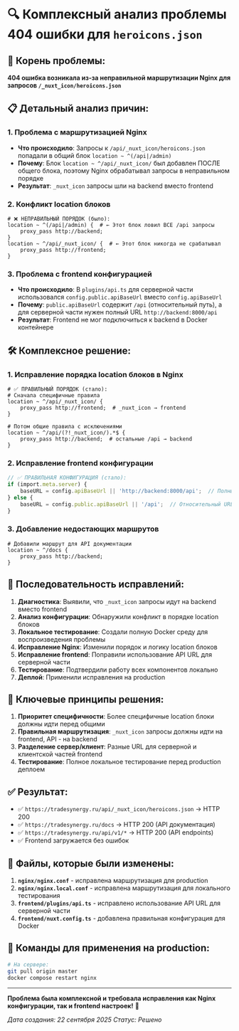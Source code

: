 # 🔍 **Комплексный анализ проблемы 404 ошибки для `heroicons.json`**

## 🚨 **Корень проблемы:**

**404 ошибка возникала из-за неправильной маршрутизации Nginx для запросов `/_nuxt_icon/heroicons.json`**

## 📋 **Детальный анализ причин:**

### 1. **Проблема с маршрутизацией Nginx**
- **Что происходило**: Запросы к `/api/_nuxt_icon/heroicons.json` попадали в общий блок `location ~ ^(/api|/admin)` 
- **Почему**: Блок `location ~ ^/api/_nuxt_icon/` был добавлен ПОСЛЕ общего блока, поэтому Nginx обрабатывал запросы в неправильном порядке
- **Результат**: `_nuxt_icon` запросы шли на backend вместо frontend

### 2. **Конфликт location блоков**
```nginx
# ❌ НЕПРАВИЛЬНЫЙ ПОРЯДОК (было):
location ~ ^(/api|/admin) {  # ← Этот блок ловил ВСЕ /api запросы
    proxy_pass http://backend;
}
location ~ ^/api/_nuxt_icon/ {  # ← Этот блок никогда не срабатывал
    proxy_pass http://frontend;
}
```

### 3. **Проблема с frontend конфигурацией**
- **Что происходило**: В `plugins/api.ts` для серверной части использовался `config.public.apiBaseUrl` вместо `config.apiBaseUrl`
- **Почему**: `public.apiBaseUrl` содержит `/api` (относительный путь), а для серверной части нужен полный URL `http://backend:8000/api`
- **Результат**: Frontend не мог подключиться к backend в Docker контейнере

## 🛠️ **Комплексное решение:**

### 1. **Исправление порядка location блоков в Nginx**
```nginx
# ✅ ПРАВИЛЬНЫЙ ПОРЯДОК (стало):
# Сначала специфичные правила
location ~ ^/api/_nuxt_icon/ {
    proxy_pass http://frontend;  # _nuxt_icon → frontend
}

# Потом общие правила с исключениями
location ~ ^/api/(?!_nuxt_icon/).*$ {
    proxy_pass http://backend;  # остальные /api → backend
}
```

### 2. **Исправление frontend конфигурации**
```typescript
// ✅ ПРАВИЛЬНАЯ КОНФИГУРАЦИЯ (стало):
if (import.meta.server) {
    baseURL = config.apiBaseUrl || 'http://backend:8000/api';  // Полный URL для сервера
} else {
    baseURL = config.public.apiBaseUrl || '/api';  // Относительный URL для клиента
}
```

### 3. **Добавление недостающих маршрутов**
```nginx
# Добавили маршрут для API документации
location ~ ^/docs {
    proxy_pass http://backend;
}
```

## 🔄 **Последовательность исправлений:**

1. **Диагностика**: Выявили, что `_nuxt_icon` запросы идут на backend вместо frontend
2. **Анализ конфигурации**: Обнаружили конфликт в порядке location блоков
3. **Локальное тестирование**: Создали полную Docker среду для воспроизведения проблемы
4. **Исправление Nginx**: Изменили порядок и логику location блоков
5. **Исправление frontend**: Поправили использование API URL для серверной части
6. **Тестирование**: Подтвердили работу всех компонентов локально
7. **Деплой**: Применили исправления на production

## 🎯 **Ключевые принципы решения:**

1. **Приоритет специфичности**: Более специфичные location блоки должны идти перед общими
2. **Правильная маршрутизация**: `_nuxt_icon` запросы должны идти на frontend, API - на backend
3. **Разделение сервер/клиент**: Разные URL для серверной и клиентской частей frontend
4. **Тестирование**: Полное локальное тестирование перед production деплоем

## ✅ **Результат:**
- ✅ `https://tradesynergy.ru/api/_nuxt_icon/heroicons.json` → HTTP 200
- ✅ `https://tradesynergy.ru/docs` → HTTP 200 (API документация)
- ✅ `https://tradesynergy.ru/api/v1/*` → HTTP 200 (API endpoints)
- ✅ Frontend загружается без ошибок

## 📝 **Файлы, которые были изменены:**

1. **`nginx/nginx.conf`** - исправлена маршрутизация для production
2. **`nginx/nginx.local.conf`** - исправлена маршрутизация для локального тестирования
3. **`frontend/plugins/api.ts`** - исправлено использование API URL для серверной части
4. **`frontend/nuxt.config.ts`** - добавлена правильная конфигурация для Docker

## 🚀 **Команды для применения на production:**

```bash
# На сервере:
git pull origin master
docker compose restart nginx
```

---

**Проблема была комплексной и требовала исправления как Nginx конфигурации, так и frontend настроек!** 🎉

*Дата создания: 22 сентября 2025*
*Статус: Решено*

